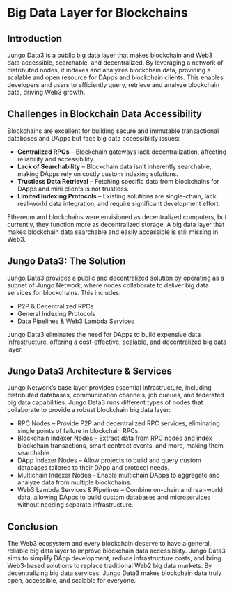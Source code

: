 # Big Data Layer for Blockchains

## Introduction

Jungo Data3 is a public big data layer that makes blockchain and Web3 data accessible, 
searchable, and decentralized. By leveraging a network of distributed nodes, 
it indexes and analyzes blockchain data, providing a scalable and open resource for 
DApps and blockchain clients. This enables developers and users to efficiently query, retrieve
and analyze blockchain data, driving Web3 growth.

## Challenges in Blockchain Data Accessibility

Blockchains are excellent for building secure and immutable transactional databases and 
DApps but face big data accessibility issues:

- **Centralized RPCs** – Blockchain gateways lack decentralization, affecting reliability and 
  accessibility.
- **Lack of Searchability** – Blockchain data isn’t inherently searchable, making DApps rely on 
  costly custom indexing solutions.
- **Trustless Data Retrieval** – Fetching specific data from blockchains for DApps and 
  mini clients is not trustless.
- **Limited Indexing Protocols** – Existing solutions are single-chain, lack real-world 
  data integration, and require significant development effort.

Ethereum and blockchains were envisioned as decentralized computers, but currently, 
they function more as decentralized storage. A big data layer that makes 
blockchain data searchable and easily accessible is still missing in Web3.

## Jungo Data3: The Solution

Jungo Data3 provides a public and decentralized solution by operating as a subnet of 
Jungo Network, where nodes collaborate to deliver big data services for blockchains. 
This includes:

- P2P & Decentralized RPCs
- General Indexing Protocols
- Data Pipelines & Web3 Lambda Services

Jungo Data3 eliminates the need for DApps to build expensive data infrastructure, 
offering a cost-effective, scalable, and decentralized big data layer.


## Jungo Data3 Architecture & Services

Jungo Network’s base layer provides essential infrastructure, including distributed 
databases, communication channels, job queues, and federated big data capabilities. 
Jungo Data3 runs different types of nodes that collaborate to provide a robust 
blockchain big data layer:

- RPC Nodes – Provide P2P and decentralized RPC services, eliminating 
  single points of failure in blockchain RPCs.
- Blockchain Indexer Nodes – Extract data from RPC nodes and index blockchain transactions, 
  smart contract events, and more, making them searchable.
- DApp Indexer Nodes – Allow projects to build and query custom databases tailored to 
  their DApp and protocol needs.
- Multichain Indexer Nodes – Enable multichain DApps to aggregate and analyze data from 
  multiple blockchains.
- Web3 Lambda Services & Pipelines – Combine on-chain and real-world data, allowing DApps to 
  build custom databases and microservices without needing separate infrastructure.

## Conclusion

The Web3 ecosystem and every blockchain deserve to have a general, reliable big data layer to 
improve blockchain data accessibility. Jungo Data3 aims to simplify DApp development, 
reduce infrastructure costs, and bring Web3-based solutions to replace 
traditional Web2 big data markets. By decentralizing big data services, Jungo Data3 makes 
blockchain data truly open, accessible, and scalable for everyone.
